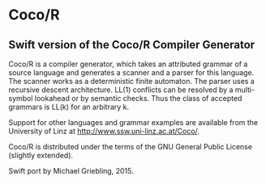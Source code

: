 # Coco/R
## Swift version of the Coco/R Compiler Generator

Coco/R is a compiler generator, which takes an attributed grammar of a source language and generates a 
scanner and a parser for this language. The scanner works as a deterministic finite automaton. The parser 
uses a recursive descent architecture. LL(1) conflicts can be resolved by a multi-symbol lookahead or by 
semantic checks. Thus the class of accepted grammars is LL(k) for an arbitrary k.

Support for other languages and grammar examples are available from the University of Linz at http://www.ssw.uni-linz.ac.at/Coco/.

Coco/R is distributed under the terms of the GNU General Public License (slightly extended).

Swift port by Michael Griebling, 2015.
